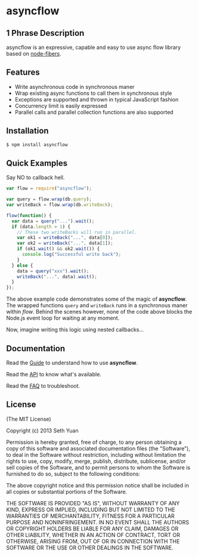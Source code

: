 # asyncflow

## 1 Phrase Description

asyncflow is an expressive, capable and easy to use async flow library based on [node-fibers](https://github.com/laverdet/node-fibers).

## Features

* Write asynchronous code in synchronous maner
* Wrap existing async functions to call them in synchronous style
* Exceptions are supported and thrown in typical JavaScript fashion
* Concurrency limit is easily expressed
* Parallel calls and parallel collection functions are also supported

## Installation

```bash
$ npm install asyncflow
```

## Quick Examples

Say NO to callback hell.

```js
var flow = require("asyncflow");

var query = flow.wrap(db.query);
var writeBack = flow.wrap(db.writeBack);

flow(function() {
  var data = query("...").wait();
  if (data.length > 1) {
    // These two writeBacks will run in parallel.
    var ok1 = writeBack("...", data[0]);
    var ok2 = writeBack("...", data[1]);
    if (ok1.wait() && ok2.wait()) {
      console.log("Successful write back");
    }
  } else {
    data = query("xxx").wait();
    writeBack("...", data).wait();
  }
});
```

The above example code demonstrates some of the magic of **asyncflow**. The wrapped functions `query` and `writeBack` runs in a synchronous maner within _flow_. Behind the scenes however, none of the code above blocks the Node.js event loop for waiting at any moment.

Now, imagine writing this logic using nested callbacks...

## Documentation

Read the [Guide](https://github.com/sethyuan/asyncflow/wiki/Guide) to understand how to use **asyncflow**.

Read the [API](https://github.com/sethyuan/asyncflow/wiki/API) to know what's available.

Read the [FAQ](https://github.com/sethyuan/asyncflow/wiki/FAQ) to troubleshoot.

## License

(The MIT License)

Copyright (c) 2013 Seth Yuan

Permission is hereby granted, free of charge, to any person obtaining a copy
of this software and associated documentation files (the "Software"), to deal
in the Software without restriction, including without limitation the rights
to use, copy, modify, merge, publish, distribute, sublicense, and/or sell
copies of the Software, and to permit persons to whom the Software is
furnished to do so, subject to the following conditions:

The above copyright notice and this permission notice shall be included in
all copies or substantial portions of the Software.

THE SOFTWARE IS PROVIDED "AS IS", WITHOUT WARRANTY OF ANY KIND, EXPRESS OR
IMPLIED, INCLUDING BUT NOT LIMITED TO THE WARRANTIES OF MERCHANTABILITY,
FITNESS FOR A PARTICULAR PURPOSE AND NONINFRINGEMENT. IN NO EVENT SHALL THE
AUTHORS OR COPYRIGHT HOLDERS BE LIABLE FOR ANY CLAIM, DAMAGES OR OTHER
LIABILITY, WHETHER IN AN ACTION OF CONTRACT, TORT OR OTHERWISE, ARISING FROM,
OUT OF OR IN CONNECTION WITH THE SOFTWARE OR THE USE OR OTHER DEALINGS IN
THE SOFTWARE.
